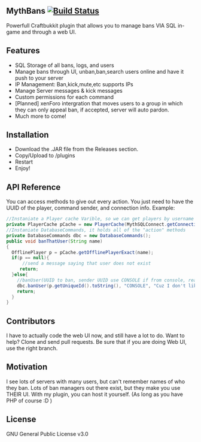 ## MythBans [![Build Status](https://travis-ci.org/MythTheWolf/MythBans-JavaPlugin.svg?branch=master)](https://travis-ci.org/MythTheWolf/MythBans-JavaPlugin)

Powerfull Craftbukkit plugin that allows you to manage bans VIA SQL in-game and through a web UI.

## Features

* SQL Storage of all bans, logs, and users
* Manage bans through UI, unban,ban,search users online and have it push to your server
* IP Management: Ban,kick,mute,etc supports IPs
* Manage Server messages & kick messages
* Custom permissions for each command
* [Planned] xenForo intergration that moves users to a group in which they can only appeal ban, if accepted, server will auto pardon.
* Much more to come!

## Installation

* Download the .JAR file from the Releases section. 
* Copy/Upload to /plugins
* Restart
* Enjoy!

## API Reference

You can access methods to give out every action. You just need to have the UUID of the player, command sender, and connection info.
Example:
```java
//Instaniate a Player cache Varible, so we can get players by username
private PlayerCache pCache = new PlayerCache(MythSQLConnect.getConnection());
//Instaniate DatabaseCommands, it holds all of the "action" methods
private DatabaseCommands dbc = new DatabaseCommands();
public void banThatUser(String name)
{
  OfflinePlayer p = pCache.getOfflinePlayerExact(name);
  if(p == null){
      //send a message saying that user does not exist
     return;
  }else{
    //banUser(UUID to ban, sender UUID use CONSOLE if from console, reason)
    dbc.banUser(p.getUniqueId().toString(), "CONSOLE", "Cuz I don't like you");
    return;
  }
}
```
## Contributors
I have to actually code the web UI now, and still have a lot to do. Want to help? Clone and send pull requests. Be sure that if you are doing Web UI, use the right branch.
## Motivation
I see lots of servers with many users, but can't remember names of who they ban. Lots of ban managers out there exist, but they make you use THEIR UI.
With my plugin, you can host it yourself. (As long as you have PHP of course :D )
## License

GNU General Public License v3.0
